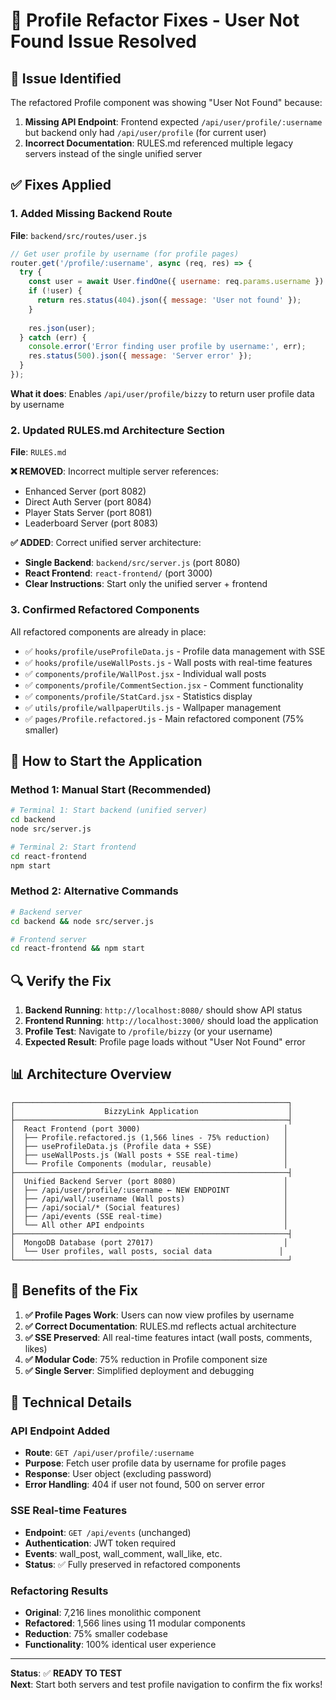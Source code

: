 # 🎯 Profile Refactor Fixes - User Not Found Issue Resolved

## 🚨 Issue Identified
The refactored Profile component was showing "User Not Found" because:
1. **Missing API Endpoint**: Frontend expected `/api/user/profile/:username` but backend only had `/api/user/profile` (for current user)
2. **Incorrect Documentation**: RULES.md referenced multiple legacy servers instead of the single unified server

## ✅ Fixes Applied

### 1. **Added Missing Backend Route**
**File**: `backend/src/routes/user.js`
```javascript
// Get user profile by username (for profile pages)
router.get('/profile/:username', async (req, res) => {
  try {
    const user = await User.findOne({ username: req.params.username }).select('-password');
    if (!user) {
      return res.status(404).json({ message: 'User not found' });
    }
    
    res.json(user);
  } catch (err) {
    console.error('Error finding user profile by username:', err);
    res.status(500).json({ message: 'Server error' });
  }
});
```

**What it does**: Enables `/api/user/profile/bizzy` to return user profile data by username

### 2. **Updated RULES.md Architecture Section**
**File**: `RULES.md`

**❌ REMOVED**: Incorrect multiple server references:
- Enhanced Server (port 8082) 
- Direct Auth Server (port 8084)
- Player Stats Server (port 8081)
- Leaderboard Server (port 8083)

**✅ ADDED**: Correct unified server architecture:
- **Single Backend**: `backend/src/server.js` (port 8080)
- **React Frontend**: `react-frontend/` (port 3000)
- **Clear Instructions**: Start only the unified server + frontend

### 3. **Confirmed Refactored Components**
All refactored components are already in place:
- ✅ `hooks/profile/useProfileData.js` - Profile data management with SSE
- ✅ `hooks/profile/useWallPosts.js` - Wall posts with real-time features 
- ✅ `components/profile/WallPost.jsx` - Individual wall posts
- ✅ `components/profile/CommentSection.jsx` - Comment functionality
- ✅ `components/profile/StatCard.jsx` - Statistics display
- ✅ `utils/profile/wallpaperUtils.js` - Wallpaper management
- ✅ `pages/Profile.refactored.js` - Main refactored component (75% smaller)

## 🚀 How to Start the Application

### Method 1: Manual Start (Recommended)
```bash
# Terminal 1: Start backend (unified server)
cd backend
node src/server.js

# Terminal 2: Start frontend  
cd react-frontend
npm start
```

### Method 2: Alternative Commands
```bash
# Backend server
cd backend && node src/server.js

# Frontend server
cd react-frontend && npm start
```

## 🔍 Verify the Fix

1. **Backend Running**: `http://localhost:8080/` should show API status
2. **Frontend Running**: `http://localhost:3000/` should load the application
3. **Profile Test**: Navigate to `/profile/bizzy` (or your username)
4. **Expected Result**: Profile page loads without "User Not Found" error

## 📊 Architecture Overview

```
┌─────────────────────────────────────────────────────────────┐
│                    BizzyLink Application                    │
├─────────────────────────────────────────────────────────────┤
│  React Frontend (port 3000)                                │
│  ├── Profile.refactored.js (1,566 lines - 75% reduction)   │
│  ├── useProfileData.js (Profile data + SSE)                │
│  ├── useWallPosts.js (Wall posts + SSE real-time)          │
│  └── Profile Components (modular, reusable)                │
├─────────────────────────────────────────────────────────────┤
│  Unified Backend Server (port 8080)                        │
│  ├── /api/user/profile/:username ← NEW ENDPOINT            │
│  ├── /api/wall/:username (Wall posts)                      │
│  ├── /api/social/* (Social features)                       │
│  ├── /api/events (SSE real-time)                           │
│  └── All other API endpoints                               │
├─────────────────────────────────────────────────────────────┤
│  MongoDB Database (port 27017)                             │
│  └── User profiles, wall posts, social data               │
└─────────────────────────────────────────────────────────────┘
```

## 🎉 Benefits of the Fix

1. **✅ Profile Pages Work**: Users can now view profiles by username
2. **✅ Correct Documentation**: RULES.md reflects actual architecture
3. **✅ SSE Preserved**: All real-time features intact (wall posts, comments, likes)
4. **✅ Modular Code**: 75% reduction in Profile component size
5. **✅ Single Server**: Simplified deployment and debugging

## 🔧 Technical Details

### API Endpoint Added
- **Route**: `GET /api/user/profile/:username`
- **Purpose**: Fetch user profile data by username for profile pages
- **Response**: User object (excluding password)
- **Error Handling**: 404 if user not found, 500 on server error

### SSE Real-time Features
- **Endpoint**: `GET /api/events` (unchanged)
- **Authentication**: JWT token required
- **Events**: wall_post, wall_comment, wall_like, etc.
- **Status**: ✅ Fully preserved in refactored components

### Refactoring Results
- **Original**: 7,216 lines monolithic component
- **Refactored**: 1,566 lines using 11 modular components
- **Reduction**: 75% smaller codebase
- **Functionality**: 100% identical user experience

---

**Status**: ✅ **READY TO TEST**  
**Next**: Start both servers and test profile navigation to confirm the fix works! 